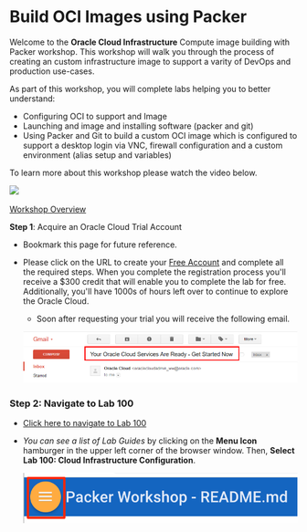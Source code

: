 # Build OCI Images using Packer

Welcome to the **Oracle Cloud Infrastructure** Compute image building with Packer workshop. This workshop will walk you through the process of creating an custom infrastructure image to support a varity of DevOps and production use-cases.

As part of this workshop, you will complete labs helping you to better understand:

- Configuring OCI to support and Image
- Launching and image and installing software (packer and git)
- Using Packer and Git to build a custom OCI image which is configured to support a desktop login via VNC, firewall configuration and a custom environment (alias setup and variables)

To learn more about this workshop please watch the video below.  

![](images/)

<a href="https://videohub.oracle.com/media/PackerA+Overview/1_i0algeik" target="_video">Workshop Overview</a>


**Step 1**: Acquire an Oracle Cloud Trial Account

- Bookmark this page for future reference.

- Please click on the URL to create your <a class="trial-link" href="https://myservices.us.oraclecloud.com/mycloud/signup?language=en&sourceType=:ow:lp:2t::RC_NAMK190212P00041:PackerOCI_HOL&intcmp=:ow:lp:2t::RC_NAMK190212P00041:PackerOCI_HOL" target="_trial">Free Account</a> and complete all the required steps. When you complete the registration process you'll receive a $300 credit that will enable you to complete the lab for free.  Additionally, you'll have 1000s of hours left over to continue to explore the Oracle Cloud.

  - Soon after requesting your trial you will receive the following email.

  ![](images/050Linux/code_9.png)

### **Step 2**: Navigate to Lab 100

- [Click here to navigate to Lab 100](Lab100.md)
- _You can see a list of Lab Guides_ by clicking on the **Menu Icon** hamburger in the upper left corner of the browser window. Then, **Select Lab 100: Cloud Infrastructure Configuration**.

  ![](images/Introham.png)
